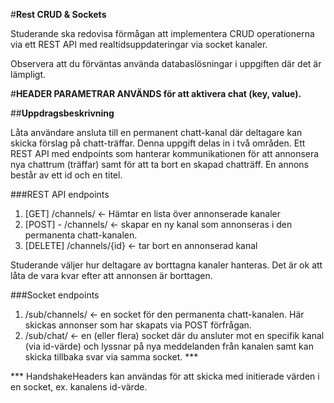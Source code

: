 #**Rest CRUD & Sockets**

Studerande ska redovisa förmågan att implementera CRUD operationerna via ett REST API med realtidsuppdateringar via socket kanaler. 

Observera att du förväntas använda databaslösningar i uppgiften där det är lämpligt.

#**HEADER PARAMETRAR ANVÄNDS för att aktivera chat (key, value).**

##**Uppdragsbeskrivning**

Låta användare ansluta till en permanent chatt-kanal där deltagare kan skicka förslag på chatt-träffar.
Denna uppgift delas in i två områden. Ett REST API med endpoints som hanterar kommunikationen för att annonsera nya chattrum (träffar) 
samt för att ta bort en skapad chatträff. En annons består av ett id och en titel.

###REST API endpoints

1. [GET] /channels/ ← Hämtar en lista över annonserade kanaler
2. [POST] - /channels/ ← skapar en ny kanal som annonseras i den permanenta chatt-kanalen.
3. [DELETE] /channels/{id} ← tar bort en annonserad kanal

Studerande väljer hur deltagare av borttagna kanaler hanteras. Det är ok att låta de vara kvar efter att annonsen är borttagen.

###Socket endpoints

1. /sub/channels/ ← en socket för den permanenta chatt-kanalen. Här skickas annonser som har skapats via POST förfrågan.
2. /sub/chat/ ← en (eller flera) socket där du ansluter mot en specifik kanal (via id-värde) och lyssnar på nya meddelanden från kanalen samt kan skicka tillbaka svar via samma socket. ***

*** HandshakeHeaders kan användas för att skicka med initierade värden i en socket, ex. kanalens id-värde. 
